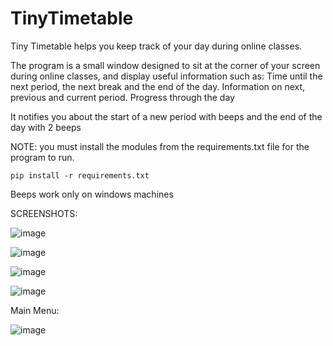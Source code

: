 # TinyTimetable
Tiny Timetable helps you keep track of your day during online classes. 

The program is a small window designed to sit at the corner of your screen during online classes, and display useful information such as:
Time until the next period, the next break and the end of the day.
Information on next, previous and current period.
Progress through the day

It notifies you about the start of a new period with beeps and the end of the day with 2 beeps

NOTE:
you must install the modules from the requirements.txt file for the program to run.

`pip install -r requirements.txt`


Beeps work only on windows machines


SCREENSHOTS:

![image](https://user-images.githubusercontent.com/68124266/128866090-e9f93c3f-97f0-4521-a4bf-fffa45f2a7e0.png)

![image](https://user-images.githubusercontent.com/68124266/128866193-7fbaaa7f-094b-4ddf-8b52-89ef1e12c423.png)

![image](https://user-images.githubusercontent.com/68124266/128866200-561d5d95-4349-47dc-a47e-f9188a852bdd.png)

![image](https://user-images.githubusercontent.com/68124266/128866207-72a57b1b-d356-49d6-9dcd-3cbe5d941086.png)

Main Menu:

![image](https://user-images.githubusercontent.com/68124266/128866411-03faf2cd-a616-4bde-a25f-b7338a4d4895.png)
